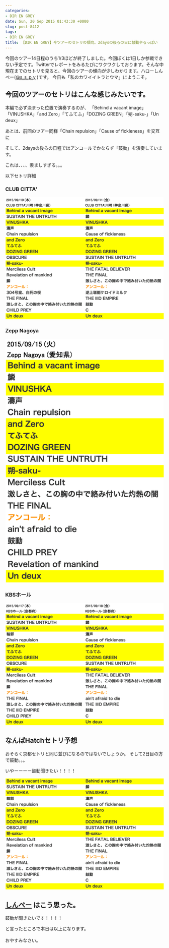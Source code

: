 ```yaml
---
categories:
- DIR EN GREY
date: Sun, 20 Sep 2015 01:43:30 +0000
slug: post-8412
tags:
- DIR EN GREY
title: 【DIR EN GREY】今ツアーのセトリの傾向。2daysの後ろの日に鼓動やるっぽい
---
```


今回のツアー14日程のうち1/3ほどが終了しました。今回ぼくは1日しか参戦できない予定です。Twitterでレポートをみるたびにワクワクしております。そんな中現在までのセトリを見ると、今回のツアーの傾向が少しわかります。<!--more-->ハローしんぺー(<a href="https://twitter.com/s_s_p_y" target="_blank">@s_s_p_y</a> )です。
今日も「私のカワイイトラとウマ」にようこそ。


<h2>今回のツアーのセトリはこんな感じみたいです。</h2>

本編で必ず決まった位置で演奏するのが、
「Behind a vacant image」「VINUSHKA」「and Zero」「てふてふ」「DOZING GREEN」「朔-saku-」「Un deux」

あとは、前回のツアー同様「Chain repulsion」「Cause of fickleness」を交互に

そして、2daysの後ろの日程ではアンコールでかならず「鼓動」を演奏しています。


これは、、、、羨ましすぎる。。。



以下セトリ詳細

<h3>CLUB CITTA'</h3>

![](images/Idir_never_free_from_awakening_setlist001.png)

<h3>Zepp Nagoya</h3>

![](images/Idir_never_free_from_awakening_setlist002.png)

<h3>KBSホール</h3>

![](images/Idir_never_free_from_awakening_setlist003.png)


<h2>なんばHatchセトリ予想</h2>

おそらく京都セトリと同じ並びになるのではないでしょうか。
そして2日目の方で鼓動。。。

いやーーーー鼓動聞きたい！！！！


![](images/Idir_never_free_from_awakening_setlist004.png)


<h2><a href="https://twitter.com/s_s_p_y" target="_blank">しんぺー</a> はこう思った。</h2>

鼓動が聞きたいです！！！！


と言ったところで本日は以上になります。<br><br>おやすみなさい。